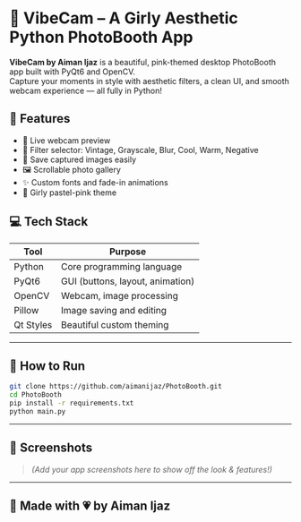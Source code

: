 # 📸 VibeCam – A Girly Aesthetic Python PhotoBooth App

**VibeCam by Aiman Ijaz** is a beautiful, pink-themed desktop PhotoBooth app built with PyQt6 and OpenCV.  
Capture your moments in style with aesthetic filters, a clean UI, and smooth webcam experience — all fully in Python!



## 🌸 Features
- 🎥 Live webcam preview
- 🎨 Filter selector: Vintage, Grayscale, Blur, Cool, Warm, Negative
- 💾 Save captured images easily
- 🖼 Scrollable photo gallery
- ✨ Custom fonts and fade-in animations
- 🌈 Girly pastel-pink theme



## 💻 Tech Stack

| Tool        | Purpose                         |
|-------------|---------------------------------|
| Python      | Core programming language       |
| PyQt6       | GUI (buttons, layout, animation)|
| OpenCV      | Webcam, image processing        |
| Pillow      | Image saving and editing        |
| Qt Styles   | Beautiful custom theming        |

---

## 🚀 How to Run

```bash
git clone https://github.com/aimanijaz/PhotoBooth.git
cd PhotoBooth
pip install -r requirements.txt
python main.py
```

---

## 🎀 Screenshots

> *(Add your app screenshots here to show off the look & features!)*

---

## 🧁 Made with 💗 by Aiman Ijaz